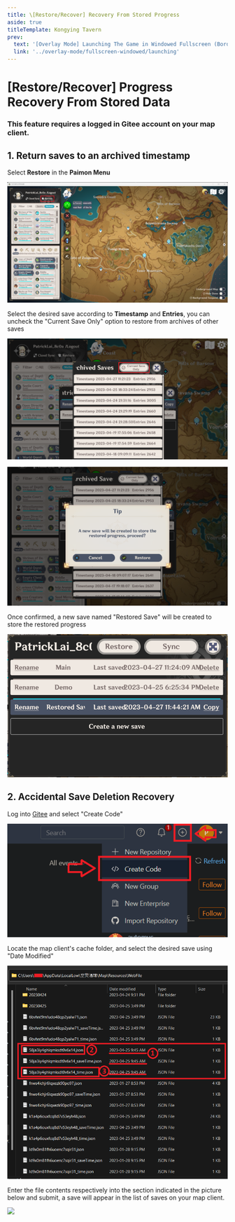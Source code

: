 ```yaml
---
title: \[Restore/Recover] Recovery From Stored Progress
aside: true
titleTemplate: Kongying Tavern
prev:
  text: '[Overlay Mode] Launching The Game in Windowed Fullscreen (Borderless)'
  link: '../overlay-mode/fullscreen-windowed/launching'
---
```


[原文：【存档丢失】存档还原/误删恢复]: # 'https://support.qq.com/products/321980/faqs/113007'
[#]: # '仅第 2 部分为原文直接翻译'

# [Restore/Recover] Progress Recovery From Stored Data

### This feature requires a logged in Gitee account on your map client.

[还原存档到历史位置]: # '更新为客户端内还原功能教程'

## 1. Return saves to an archived timestamp

Select **Restore** in the **Paimon Menu**

![](/imgs/en/manual/restore-recover/1.png)

Select the desired save according to **Timestamp** and **Entries**, you can uncheck the "Current Save Only" option to restore from archives of other saves

![](/imgs/en/manual/restore-recover/2.png)

![](/imgs/en/manual/restore-recover/3.png)

Once confirmed, a new save named "Restored Save" will be created to store the restored progress

![](/imgs/en/manual/restore-recover/4.png)

## 2. Accidental Save Deletion Recovery

Log into [Gitee](https://gitee.com/) and select "Create Code"

![](/imgs/en/manual/restore-recover/5.png)

Locate the map client's cache folder, and select the desired save using "Date Modified"

![](/imgs/en/manual/restore-recover/6.png)

Enter the file contents respectively into the section indicated in the picture below and submit, a save will appear in the list of saves on your map client.

![](/public/imgs/en/manual/restore-recover/7.png)
